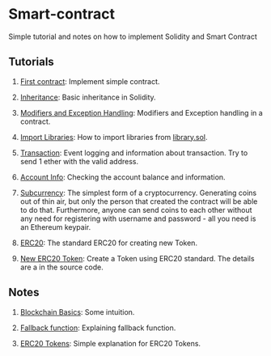 # Smart-contract

Simple tutorial and notes on how to implement Solidity and Smart Contract

## Tutorials

1. [First contract](../master/firstContract.sol): Implement simple contract.

2. [Inheritance](../master/Inheritance.sol): Basic inheritance in Solidity.

3. [Modifiers and Exception Handling](../master/CustomModifiersErrorHandling.sol): Modifiers and Exception handling in a contract.

4. [Import Libraries](../master/ImportLibraries.sol): How to import libraries from [library.sol](../blob/master/library.sol).

5. [Transaction](../master/transaction.sol): Event logging and information about transaction. Try to send 1 ether with the valid address.

6. [Account Info](../master/accountInfo.sol): Checking the account balance and information.

7. [Subcurrency](../master/subCurrency): The simplest form of a cryptocurrency. Generating coins out of thin air, but only the person that created the contract will be able to do that. Furthermore, anyone can send coins to each other without any need for registering with username and password - all you need is an Ethereum keypair. 

8. [ERC20](../master/ERC20.sol): The standard ERC20 for creating new Token.

9. [New ERC20 Token](../master/MyFirstToken.sol): Create a Token using ERC20 standard. The details are a in the source code.

## Notes

1. [Blockchain Basics](http://solidity.readthedocs.io/en/v0.4.24/introduction-to-smart-contracts.html): Some intuition.

2. [Fallback function](../master/fallback.md): Explaining fallback function.

3. [ERC20 Tokens](https://www.youtube.com/watch?v=cqZhNzZoMh8): Simple explanation for ERC20 Tokens.

